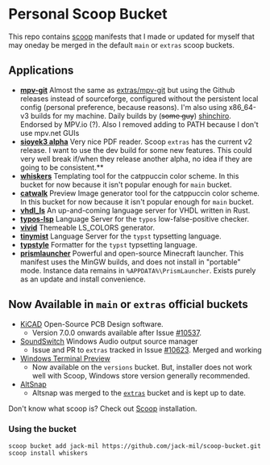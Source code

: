 # Personal Scoop Bucket #

This repo contains [scoop](https://scoop.sh/) manifests that I made or updated for myself that may oneday be merged in the default `main` or `extras` scoop buckets.

## Applications ##
- [**mpv-git**](https://mpv.io/) Almost the same as [extras/mpv-git](https://scoop.sh/#/apps?q=mpv-git&id=72b493d66b164257cc87db56a4f581688afc13be) but using the Github releases instead of sourceforge, configured without the persistent local config (personal preference, because reasons). I'm also using x86_64-v3 builds for my machine. Daily builds by (~~some guy~~) [shinchiro](https://github.com/shinchiro/mpv-winbuild-cmake). Endorsed by MPV.io (?). Also I removed adding to PATH because I don't use mpv.net GUIs
- [**sioyek3 alpha**](https://github.com/ahrm/sioyek) Very nice PDF reader. Scoop `extras` has the current v2 release. I want to use the dev build for some new features. This could very well break if/when they release another alpha, no idea if they are going to be consistent.**
- [**whiskers**](https://github.com/catppuccin/whiskers/) Templating tool for the catppuccin color scheme. In this bucket for now because it isn't popular enough for `main` bucket.
- [**catwalk**](https://github.com/catppuccin/catwalk/) Preview Image generator tool for the catppuccin color scheme. In this bucket for now because it isn't popular enough for `main` bucket.
- [**vhdl_ls**](https://github.com/VHDL-LS/rust_hdl) An up-and-coming language server for VHDL written in Rust.
- [**typos-lsp**](https://github.com/tekumara/typos-lsp) Language Server for the `typos` low-false-positive checker.
- [**vivid**](https://github.com/sharkdp/vivid) Themeable LS_COLORS generator.
- [**tinymist**](https://github.com/Myriad-Dreamin/tinymist) Language Server for the `typst` typsetting language.
- [**typstyle**](https://github.com/Enter-tainer/typstyle) Formatter for the `typst` typsetting language.
- [**prismlauncher**](https://prismlauncher.org/) Powerful and open-source Minecraft launcher. This manifest uses the MinGW builds, and does not install in "portable" mode. Instance data remains in `%APPDATA%\PrismLauncher`. Exists purely as an update and install convenience.

## Now Available in `main` or `extras` official buckets
- [KiCAD](https://kicad.org/) Open-Source PCB Design software.
  - Version 7.0.0 onwards available after Issue [#10537](https://github.com/ScoopInstaller/Extras/issues/10573).
- [SoundSwitch](https://github.com/Belphemur/SoundSwitch) Windows Audio output source manager
  - Issue and PR to `extras` tracked in Issue [#10623](https://github.com/ScoopInstaller/Extras/issues/10623). Merged and working
- [Windows Terminal Preview](https://github.com/microsoft/terminal/)
  - Now available on the `versions` bucket. But, installer does not work well with Scoop, Windows store version generally recommended.
- [AltSnap](https://github.com/RamonUnch/AltSnap)
  - Altsnap was merged to the [`extras`](https://github.com/ScoopInstaller/Extras) bucket and is kept up to date.

Don't know what scoop is? Check out
[Scoop](https://scoop.sh/) installation.

### Using the bucket
```shell
scoop bucket add jack-mil https://github.com/jack-mil/scoop-bucket.git
scoop install whiskers
```
